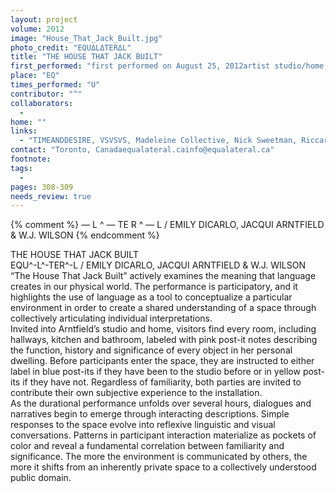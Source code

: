 ```yaml
---
layout: project
volume: 2012
image: "House_That_Jack_Built.jpg"
photo_credit: "EQUΔLΔTERΔL"
title: "THE HOUSE THAT JACK BUILT"
first_performed: "first performed on August 25, 2012artist studio/home, Toronto, Canadaperformed once in 2012"
place: "EQ"
times_performed: "U"
contributor: "^"
collaborators: 
  - 
home: ""
links: 
  - "TIMEANDDESIRE, VSVSVS, Madeleine Collective, Nick Sweetman, Riccardo Pecora, Joseph and the Mercurials, Gram Schmalz, Asad Raza"
contact: "Toronto, Canadaequalateral.cainfo@equalateral.ca"
footnote: 
tags: 
  - 
pages: 308-309
needs_review: true
---
```


{% comment %} 
—
L
^
—
TE
R
^
—
L / EMILY DICARLO, JACQUI ARNTFIELD & W.J. WILSON
{% endcomment %}

 THE HOUSE THAT JACK BUILT<br>EQU^-L^-TER^-L / EMILY DICARLO, JACQUI ARNTFIELD &amp; W.J. WILSON  
 “The House That Jack Built” actively examines the meaning that language creates in our physical world. The performance is participatory, and it highlights the use of language as a tool to conceptualize a particular environment in order to create a shared understanding of a space through collectively articulating individual interpretations. 
 <br>Invited into Arntfield’s studio and home, visitors find every room, including hallways, kitchen and bathroom, labeled with pink post-it notes describing the function, history and significance of every object in her personal dwelling. Before participants enter the space, they are instructed to either label in blue post-its if they have been to the studio before or in yellow post-its if they have not. Regardless of familiarity, both parties are invited to contribute their own subjective experience to the installation.  
 <br>As the durational performance unfolds over several hours, dialogues and narratives begin to emerge through interacting descriptions. Simple responses to the space evolve into reflexive linguistic and visual conversations. Patterns in participant interaction materialize as pockets of color and reveal a fundamental correlation between familiarity and significance. The more the environment is communicated by others, the more it shifts from an inherently private space to a collectively understood public domain. 

